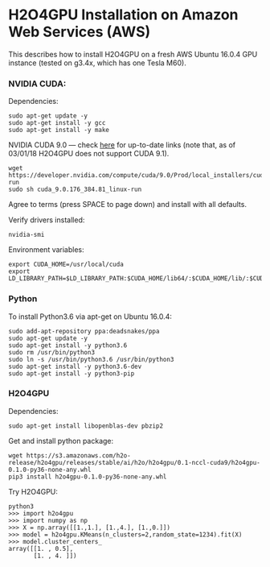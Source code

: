 # H2O4GPU Installation on Amazon Web Services (AWS)

This describes how to install H2O4GPU on a fresh AWS Ubuntu 16.0.4 GPU instance (tested on g3.4x, which has one Tesla M60).

### NVIDIA CUDA:

Dependencies:

```
sudo apt-get update -y
sudo apt-get install -y gcc
sudo apt-get install -y make
```

NVIDIA CUDA 9.0 — check [here](https://developer.nvidia.com/cuda-downloads) for up-to-date links (note that, as of 03/01/18 H2O4GPU does not support CUDA 9.1).

```
wget https://developer.nvidia.com/compute/cuda/9.0/Prod/local_installers/cuda_9.0.176_384.81_linux-run
sudo sh cuda_9.0.176_384.81_linux-run
```
Agree to terms (press SPACE to page down) and install with all defaults.

Verify drivers installed:

```
nvidia-smi
```

Environment variables:

```
export CUDA_HOME=/usr/local/cuda
export LD_LIBRARY_PATH=$LD_LIBRARY_PATH:$CUDA_HOME/lib64/:$CUDA_HOME/lib/:$CUDA_HOME/extras/CUPTI/lib64
```

### Python

To install Python3.6 via apt-get on Ubuntu 16.0.4:

```
sudo add-apt-repository ppa:deadsnakes/ppa
sudo apt-get update -y
sudo apt-get install -y python3.6
sudo rm /usr/bin/python3
sudo ln -s /usr/bin/python3.6 /usr/bin/python3
sudo apt-get install -y python3.6-dev
sudo apt-get install -y python3-pip
```
### H2O4GPU

Dependencies:

```
sudo apt-get install libopenblas-dev pbzip2
```

Get and install python package:

```
wget https://s3.amazonaws.com/h2o-release/h2o4gpu/releases/stable/ai/h2o/h2o4gpu/0.1-nccl-cuda9/h2o4gpu-0.1.0-py36-none-any.whl
pip3 install h2o4gpu-0.1.0-py36-none-any.whl
```

Try H2O4GPU:

```
python3
>>> import h2o4gpu
>>> import numpy as np
>>> X = np.array([[1.,1.], [1.,4.], [1.,0.]])
>>> model = h2o4gpu.KMeans(n_clusters=2,random_state=1234).fit(X)
>>> model.cluster_centers_
array([[1. , 0.5],
       [1. , 4. ]])
```
